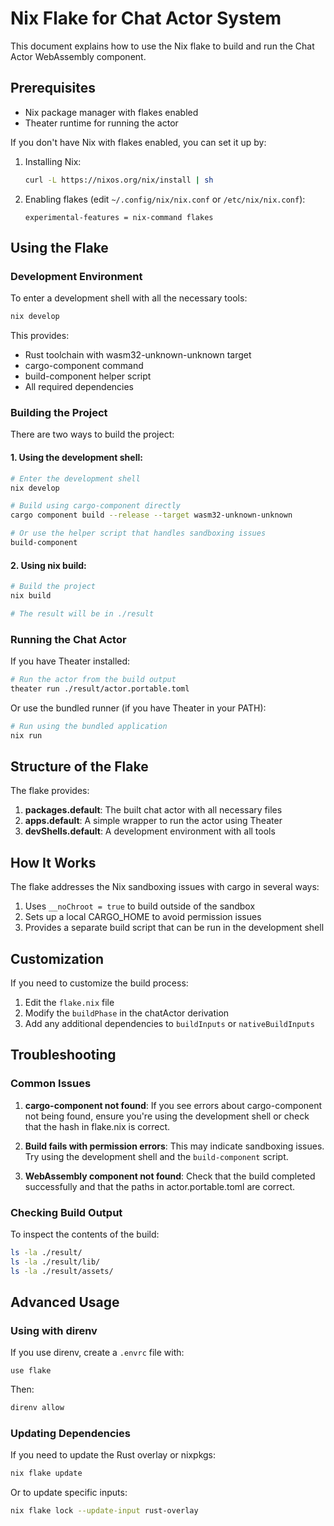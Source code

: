 # Nix Flake for Chat Actor System

This document explains how to use the Nix flake to build and run the Chat Actor WebAssembly component.

## Prerequisites

- Nix package manager with flakes enabled
- Theater runtime for running the actor

If you don't have Nix with flakes enabled, you can set it up by:

1. Installing Nix:
   ```bash
   curl -L https://nixos.org/nix/install | sh
   ```

2. Enabling flakes (edit `~/.config/nix/nix.conf` or `/etc/nix/nix.conf`):
   ```
   experimental-features = nix-command flakes
   ```

## Using the Flake

### Development Environment

To enter a development shell with all the necessary tools:

```bash
nix develop
```

This provides:
- Rust toolchain with wasm32-unknown-unknown target
- cargo-component command
- build-component helper script
- All required dependencies

### Building the Project

There are two ways to build the project:

#### 1. Using the development shell:

```bash
# Enter the development shell
nix develop

# Build using cargo-component directly
cargo component build --release --target wasm32-unknown-unknown

# Or use the helper script that handles sandboxing issues
build-component
```

#### 2. Using nix build:

```bash
# Build the project
nix build

# The result will be in ./result
```

### Running the Chat Actor

If you have Theater installed:

```bash
# Run the actor from the build output
theater run ./result/actor.portable.toml
```

Or use the bundled runner (if you have Theater in your PATH):

```bash
# Run using the bundled application
nix run
```

## Structure of the Flake

The flake provides:

1. **packages.default**: The built chat actor with all necessary files
2. **apps.default**: A simple wrapper to run the actor using Theater
3. **devShells.default**: A development environment with all tools

## How It Works

The flake addresses the Nix sandboxing issues with cargo in several ways:

1. Uses `__noChroot = true` to build outside of the sandbox
2. Sets up a local CARGO_HOME to avoid permission issues
3. Provides a separate build script that can be run in the development shell

## Customization

If you need to customize the build process:

1. Edit the `flake.nix` file
2. Modify the `buildPhase` in the chatActor derivation
3. Add any additional dependencies to `buildInputs` or `nativeBuildInputs`

## Troubleshooting

### Common Issues

1. **cargo-component not found**:
   If you see errors about cargo-component not being found, ensure you're using the development shell or check that the hash in flake.nix is correct.

2. **Build fails with permission errors**:
   This may indicate sandboxing issues. Try using the development shell and the `build-component` script.

3. **WebAssembly component not found**:
   Check that the build completed successfully and that the paths in actor.portable.toml are correct.

### Checking Build Output

To inspect the contents of the build:

```bash
ls -la ./result/
ls -la ./result/lib/
ls -la ./result/assets/
```

## Advanced Usage

### Using with direnv

If you use direnv, create a `.envrc` file with:

```
use flake
```

Then:

```bash
direnv allow
```

### Updating Dependencies

If you need to update the Rust overlay or nixpkgs:

```bash
nix flake update
```

Or to update specific inputs:

```bash
nix flake lock --update-input rust-overlay
```
